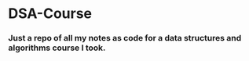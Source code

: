# DSA-Course
### Just a repo of all my notes as code for a data structures and algorithms course I took.
